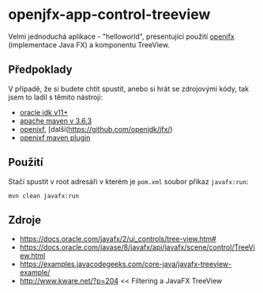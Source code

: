 # openjfx-app-control-treeview
Velmi jednoduchá aplikace - "helloworld", presentující použití [openjfx](https://github.com/openjdk/jfx/) (implementace Java FX) a komponentu TreeView.

## Předpoklady
V případě, že si budete chtít spustit, anebo si hrát se zdrojovými kódy, tak jsem to ladil s těmito nástroji:
* [oracle jdk v11+](https://www.oracle.com/java/technologies/javase-downloads.html)
* [apache maven v 3.6.3](https://archive.apache.org/dist/maven/maven-3/3.6.3/binaries/)
* [openjxf](https://openjfx.io/index.html), [další(https://github.com/openjdk/jfx/)
* [openjxf maven plugin](https://github.com/openjfx/javafx-maven-plugin)

## Použití
Stačí spustit v root adresáři v kterém je ```pom.xml``` soubor příkaz ```javafx:run```:
```
mvn clean javafx:run
```

## Zdroje
* https://docs.oracle.com/javafx/2/ui_controls/tree-view.htm#
* https://docs.oracle.com/javase/8/javafx/api/javafx/scene/control/TreeView.html
* https://examples.javacodegeeks.com/core-java/javafx-treeview-example/
* http://www.kware.net/?p=204 << Filtering a JavaFX TreeView
